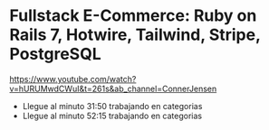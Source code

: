 # Fullstack E-Commerce: Ruby on Rails 7, Hotwire, Tailwind, Stripe, PostgreSQL

<https://www.youtube.com/watch?v=hURUMwdCWuI&t=261s&ab_channel=ConnerJensen>

- Llegue al minuto 31:50 trabajando en categorias
- Llegue al minuto 52:15 trabajando en categorias
